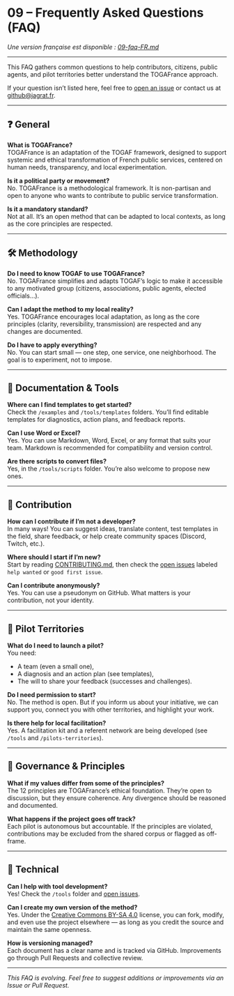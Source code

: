 # 09 – Frequently Asked Questions (FAQ)

_Une version française est disponible : [09-faq-FR.md](./09-faq-FR.md)_

---

This FAQ gathers common questions to help contributors, citizens, public agents, and pilot territories better understand the TOGAFrance approach.

If your question isn’t listed here, feel free to [open an issue](https://github.com/Jagrat2027/TOGAFrance/issues) or contact us at [github@jagrat.fr](mailto:github@jagrat.fr).

---

## ❓ General

**What is TOGAFrance?**  
TOGAFrance is an adaptation of the TOGAF framework, designed to support systemic and ethical transformation of French public services, centered on human needs, transparency, and local experimentation.

**Is it a political party or movement?**  
No. TOGAFrance is a methodological framework. It is non-partisan and open to anyone who wants to contribute to public service transformation.

**Is it a mandatory standard?**  
Not at all. It’s an open method that can be adapted to local contexts, as long as the core principles are respected.

---

## 🛠 Methodology

**Do I need to know TOGAF to use TOGAFrance?**  
No. TOGAFrance simplifies and adapts TOGAF’s logic to make it accessible to any motivated group (citizens, associations, public agents, elected officials...).

**Can I adapt the method to my local reality?**  
Yes. TOGAFrance encourages local adaptation, as long as the core principles (clarity, reversibility, transmission) are respected and any changes are documented.

**Do I have to apply everything?**  
No. You can start small — one step, one service, one neighborhood. The goal is to experiment, not to impose.

---

## 📂 Documentation & Tools

**Where can I find templates to get started?**  
Check the `/examples` and `/tools/templates` folders. You’ll find editable templates for diagnostics, action plans, and feedback reports.

**Can I use Word or Excel?**  
Yes. You can use Markdown, Word, Excel, or any format that suits your team. Markdown is recommended for compatibility and version control.

**Are there scripts to convert files?**  
Yes, in the `/tools/scripts` folder. You’re also welcome to propose new ones.

---

## 🤝 Contribution

**How can I contribute if I’m not a developer?**  
In many ways! You can suggest ideas, translate content, test templates in the field, share feedback, or help create community spaces (Discord, Twitch, etc.).

**Where should I start if I’m new?**  
Start by reading [CONTRIBUTING.md](../CONTRIBUTING.md), then check the [open issues](https://github.com/Jagrat2027/TOGAFrance/issues) labeled `help wanted` or `good first issue`.

**Can I contribute anonymously?**  
Yes. You can use a pseudonym on GitHub. What matters is your contribution, not your identity.

---

## 🌱 Pilot Territories

**What do I need to launch a pilot?**  
You need:
- A team (even a small one),
- A diagnosis and an action plan (see templates),
- The will to share your feedback (successes and challenges).

**Do I need permission to start?**  
No. The method is open. But if you inform us about your initiative, we can support you, connect you with other territories, and highlight your work.

**Is there help for local facilitation?**  
Yes. A facilitation kit and a referent network are being developed (see `/tools` and `/pilots-territories`).

---

## 🧭 Governance & Principles

**What if my values differ from some of the principles?**  
The 12 principles are TOGAFrance’s ethical foundation. They’re open to discussion, but they ensure coherence. Any divergence should be reasoned and documented.

**What happens if the project goes off track?**  
Each pilot is autonomous but accountable. If the principles are violated, contributions may be excluded from the shared corpus or flagged as off-frame.

---

## 🧰 Technical

**Can I help with tool development?**  
Yes! Check the `/tools` folder and [open issues](https://github.com/Jagrat2027/TOGAFrance/issues?q=is%3Aissue+label%3Aoutil).

**Can I create my own version of the method?**  
Yes. Under the [Creative Commons BY-SA 4.0](../LICENSE) license, you can fork, modify, and even use the project elsewhere — as long as you credit the source and maintain the same openness.

**How is versioning managed?**  
Each document has a clear name and is tracked via GitHub. Improvements go through Pull Requests and collective review.

---

_This FAQ is evolving. Feel free to suggest additions or improvements via an Issue or Pull Request._
